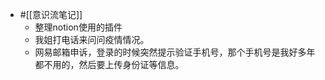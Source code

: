 - #[[意识流笔记]]
    - 整理notion使用的插件
    - 我姐打电话来问问疫情情况。
    - 网易邮箱申诉，登录的时候突然提示验证手机号，那个手机号是我好多年都不用的，然后要上传身份证等信息。
